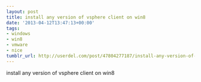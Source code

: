 ```yaml
---
layout: post
title: install any version of vsphere client on win8
date: '2013-04-12T13:47:13+00:00'
tags:
- windows
- win8
- vmware
- nice
tumblr_url: http://userdel.com/post/47804277187/install-any-version-of-vsphere-client-on-win8
---
```

install any version of vsphere client on win8
